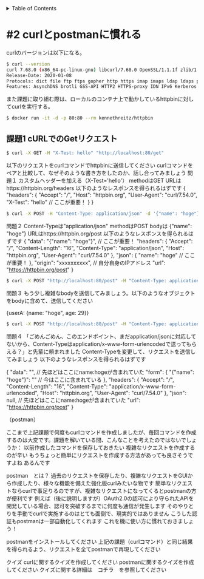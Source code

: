<!-- START doctoc generated TOC please keep comment here to allow auto update -->
<!-- DON'T EDIT THIS SECTION, INSTEAD RE-RUN doctoc TO UPDATE -->
<details>
<summary>Table of Contents</summary>

- [&#035;2 curlとpostmanに慣れる](#2-curl%E3%81%A8postman%E3%81%AB%E6%85%A3%E3%82%8C%E3%82%8B)
  - [課題1 cURLでのGetリクエスト](#%E8%AA%B2%E9%A1%8C1-curl%E3%81%A7%E3%81%AEget%E3%83%AA%E3%82%AF%E3%82%A8%E3%82%B9%E3%83%88)

</details>
<!-- END doctoc generated TOC please keep comment here to allow auto update -->

# #2 curlとpostmanに慣れる

curlのバージョンは以下になる。

```bash
$ curl --version
curl 7.68.0 (x86_64-pc-linux-gnu) libcurl/7.68.0 OpenSSL/1.1.1f zlib/1.2.11 brotli/1.0.7 libidn2/2.2.0 libpsl/0.21.0 (+libidn2/2.2.0) libssh/0.9.3/openssl/zlib nghttp2/1.40.0 librtmp/2.3
Release-Date: 2020-01-08
Protocols: dict file ftp ftps gopher http https imap imaps ldap ldaps pop3 pop3s rtmp rtsp scp sftp smb smbs smtp smtps telnet tftp 
Features: AsynchDNS brotli GSS-API HTTP2 HTTPS-proxy IDN IPv6 Kerberos Largefile libz NTLM NTLM_WB PSL SPNEGO SSL TLS-SRP UnixSockets
```

また課題に取り組む際は、ローカルのコンテナ上で動かしているhttpbinに対してcurlを実行する。

```bash
$ docker run -it -d -p 80:80 --rm kennethreitz/httpbin
```


## 課題1 cURLでのGetリクエスト

```bash
$ curl -X GET -H "X-Test: hello" "http://localhost:80/get"
```



以下のリクエストをcurlコマンドでhttpbinに送信してください
curlコマンドをペアと比較して、なぜそのような書き方をしたのか、話し合ってみましょう
問題１
カスタムヘッダーを加える（X-Test='hello'）
methodはGET
URLはhttps://httpbin.org/headers
以下のようなレスポンスを得られるはずです
{
  "headers": {
    "Accept": "*/*", 
    "Host": "httpbin.org", 
    "User-Agent": "curl/7.54.0", 
    "X-Test": "hello" // ここが重要！
  }
}

```bash
$ curl -X POST -H "Content-Type: application/json" -d '{"name": "hoge"}' "http://localhost:80/post"
```

問題２
Content-Typeは"application/json"
methodはPOST
bodyは {"name": "hoge"}
URLはhttps://httpbin.org/post
以下のようなレスポンスを得られるはずです
{
  "data": "{\"name\": \"hoge\"}",  // ここが重要！
  "headers": {
    "Accept": "*/*", 
    "Content-Length": "16", 
    "Content-Type": "application/json", 
    "Host": "httpbin.org", 
    "User-Agent": "curl/7.54.0"
  }, 
  "json": {
    "name": "hoge" // ここが重要！
  }, 
  "origin": "xxxxxxxxxx",  // 自分自身のIPアドレス
  "url": "https://httpbin.org/post"
}


```bash
$ curl -X POST "http://localhost:80/post" -H "Content-Type: application/json" -d '{"userA": {"name": "hoge", "age": 29}}'
```

問題３
もう少し複雑なbodyを送信してみましょう。以下のようなオブジェクトをbodyに含めて、送信してください


{userA: {name: "hoge", age: 29}}

```bash
$ curl -X POST "http://localhost:80/post" -H "Content-Type: application/x-www-form-urlencoded" -d '{"name": "hoge"}'
```

問題４
「ごめんごめん、このエンドポイント、まだapplication/jsonに対応してないから、Content-Typeはapplication/x-www-form-urlencodedで送ってもらえる？」と先輩に頼まれました
Content-Typeを変更して、リクエストを送信してみましょう
以下のようなレスポンスを得られるはずです


{
  "data": "",  // 先ほどはここにname:hogeが含まれていた
  "form": {
    "{\"name\": \"hoge\"}": "" // 今はここに含まれている
  }, 
  "headers": {
    "Accept": "*/*", 
    "Content-Length": "16", 
    "Content-Type": "application/x-www-form-urlencoded", 
    "Host": "httpbin.org", 
    "User-Agent": "curl/7.54.0"
  }, 
  "json": null,  // 先ほどはここにname:hogeが含まれていた
  "url": "https://httpbin.org/post"
}




（postman）

ここまで上記課題で何度もcurlコマンドを作成しましたが、毎回コマンドを作成するのは大変です。課題を解いている間、こんなことを考えたのではないでしょうか：
以前作成したコマンドを保存しておきたい
複雑なリクエストを作成するのが辛い
もうちょっと簡単にリクエストを作成する方法があっても良さそうですよね
あるんです


postman　とは？
過去のリクエストを保存したり、複雑なリクエストをGUIから作成したり、様々な機能を備えた強化版curlみたいな物です
簡単なリクエストならcurlで事足りるのですが、複雑なリクエストになってくるとpostmanの方が便利です
例えば（後に説明しますが）OAuth2.0の認可により守られたAPIを開発している場合、認可を突破するまでに何度も通信が発生します
そのやりとりを手動でcurlで実施するのはとても面倒で、現実的ではありません
こうした認証もpostmanは一部自動化してくれます
これを機に使い方に慣れておきましょう！


postmanをインストールしてください
上記の課題（curlコマンド）と同じ結果を得られるよう、リクエストを全てpostmanで再現してください


クイズ
curlに関するクイズを作成してください
postmanに関するクイズを作成してください
クイズに関する詳細は　コチラ　を参照してください
